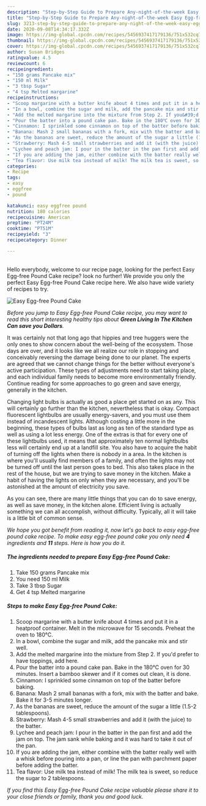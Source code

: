 ```yaml
---
description: "Step-by-Step Guide to Prepare Any-night-of-the-week Easy Egg-free Pound Cake"
title: "Step-by-Step Guide to Prepare Any-night-of-the-week Easy Egg-free Pound Cake"
slug: 3213-step-by-step-guide-to-prepare-any-night-of-the-week-easy-egg-free-pound-cake
date: 2020-09-08T14:34:17.332Z
image: https://img-global.cpcdn.com/recipes/5456937417179136/751x532cq70/easy-egg-free-pound-cake-recipe-main-photo.jpg
thumbnail: https://img-global.cpcdn.com/recipes/5456937417179136/751x532cq70/easy-egg-free-pound-cake-recipe-main-photo.jpg
cover: https://img-global.cpcdn.com/recipes/5456937417179136/751x532cq70/easy-egg-free-pound-cake-recipe-main-photo.jpg
author: Susan Bridges
ratingvalue: 4.5
reviewcount: 6
recipeingredient:
- "150 grams Pancake mix"
- "150 ml Milk"
- "3 tbsp Sugar"
- "4 tsp Melted margarine"
recipeinstructions:
- "Scoop margarine with a butter knife about 4 times and put it in a heatproof container. Melt in the microwave for 15 seconds. Preheat the oven to 180℃."
- "In a bowl, combine the sugar and milk, add the pancake mix and stir well."
- "Add the melted margarine into the mixture from Step 2. If you&#39;d prefer to have toppings, add here."
- "Pour the batter into a pound cake pan. Bake in the 180℃ oven for 30 minutes. Insert a bamboo skewer and if it comes out clean, it is done."
- "Cinnamon: I sprinkled some cinnamon on top of the batter before baking."
- "Banana: Mash 2 small bananas with a fork, mix with the batter and bake. Bake it for 3-5 minutes longer."
- "As the bananas are sweet, reduce the amount of the sugar a little (1.5-2 tablespoons)."
- "Strawberry: Mash 4-5 small strawberries and add it (with the juice) to the batter."
- "Lychee and peach jam: I pour in the batter in the pan first and add the jam on top. The jam sank while baking and it was hard to take it out of the pan."
- "If you are adding the jam, either combine with the batter really well with a whisk before pouring into a pan, or line the pan with parchment paper before adding the batter."
- "Tea flavor: Use milk tea instead of milk! The milk tea is sweet, so reduce the sugar to 2 tablespoons."
categories:
- Recipe
tags:
- easy
- eggfree
- pound

katakunci: easy eggfree pound 
nutrition: 180 calories
recipecuisine: American
preptime: "PT24M"
cooktime: "PT51M"
recipeyield: "3"
recipecategory: Dinner

---
```

<br>
Hello everybody, welcome to our recipe page, looking for the perfect Easy Egg-free Pound Cake recipe? look no further! We provide you only the perfect Easy Egg-free Pound Cake recipe here. We also have wide variety of recipes to try.
<br>


![Easy Egg-free Pound Cake](https://img-global.cpcdn.com/recipes/5456937417179136/751x532cq70/easy-egg-free-pound-cake-recipe-main-photo.jpg)

<i>Before you jump to Easy Egg-free Pound Cake recipe, you may want to read this short interesting healthy tips about 
<strong>Green Living In The Kitchen Can save you Dollars</strong>.</i>
</br>

It was certainly not that long ago that hippies and tree huggers were the only ones to show concern about the well-being of the ecosystem. Those days are over, and it looks like we all realize our role in stopping and conceivably reversing the damage being done to our planet. The experts are agreed that we cannot change things for the better without everyone's active participation. These types of adjustments need to start taking place, and each individual family needs to become more environmentally friendly. Continue reading for some approaches to go green and save energy, generally in the kitchen.

Changing light bulbs is actually as good a place get started on as any. This will certainly go further than the kitchen, nevertheless that is okay. Compact fluorescent lightbulbs are usually energy-savers, and you must use them instead of incandescent lights. Although costing a little more in the beginning, these types of bulbs last as long as ten of the standard type as well as using a lot less energy. One of the extras is that for every one of these lightbulbs used, it means that approximately ten normal lightbulbs less will certainly end up at a landfill site. You also have to acquire the habit of turning off the lights when there is nobody in a area. In the kitchen is where you'll usually find members of a family, and often the lights may not be turned off until the last person goes to bed. This also takes place in the rest of the house, but we are trying to save money in the kitchen. Make a habit of having the lights on only when they are necessary, and you'll be astonished at the amount of electricity you save.

As you can see, there are many little things that you can do to save energy, as well as save money, in the kitchen alone. Efficient living is actually something we can all accomplish, without difficulty. Typically, all it will take is a little bit of common sense.


<i>We hope you got benefit from reading it, now let's go back to easy egg-free pound cake recipe. To make easy egg-free pound cake you only need <strong>4</strong> ingredients and <strong>11</strong> steps. Here is how you do it.
</i>

##### The ingredients needed to prepare Easy Egg-free Pound Cake:

1. Take 150 grams Pancake mix
1. You need 150 ml Milk
1. Take 3 tbsp Sugar
1. Get 4 tsp Melted margarine


##### Steps to make Easy Egg-free Pound Cake:

1. Scoop margarine with a butter knife about 4 times and put it in a heatproof container. Melt in the microwave for 15 seconds. Preheat the oven to 180℃.
1. In a bowl, combine the sugar and milk, add the pancake mix and stir well.
1. Add the melted margarine into the mixture from Step 2. If you&#39;d prefer to have toppings, add here.
1. Pour the batter into a pound cake pan. Bake in the 180℃ oven for 30 minutes. Insert a bamboo skewer and if it comes out clean, it is done.
1. Cinnamon: I sprinkled some cinnamon on top of the batter before baking.
1. Banana: Mash 2 small bananas with a fork, mix with the batter and bake. Bake it for 3-5 minutes longer.
1. As the bananas are sweet, reduce the amount of the sugar a little (1.5-2 tablespoons).
1. Strawberry: Mash 4-5 small strawberries and add it (with the juice) to the batter.
1. Lychee and peach jam: I pour in the batter in the pan first and add the jam on top. The jam sank while baking and it was hard to take it out of the pan.
1. If you are adding the jam, either combine with the batter really well with a whisk before pouring into a pan, or line the pan with parchment paper before adding the batter.
1. Tea flavor: Use milk tea instead of milk! The milk tea is sweet, so reduce the sugar to 2 tablespoons.


<i>If you find this Easy Egg-free Pound Cake recipe valuable please share it to your close friends or family, thank you and good luck.</i>

